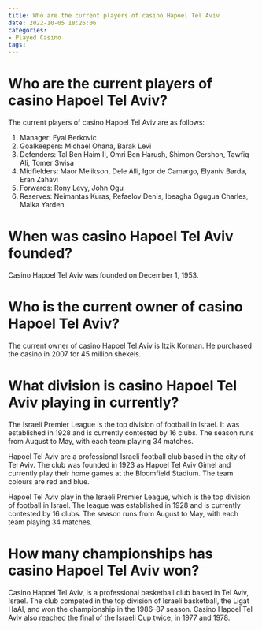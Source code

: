 ```yaml
---
title: Who are the current players of casino Hapoel Tel Aviv 
date: 2022-10-05 18:26:06
categories:
- Played Casino
tags:
---
```



#  Who are the current players of casino Hapoel Tel Aviv? 

The current players of casino Hapoel Tel Aviv are as follows: 

1. Manager: Eyal Berkovic 
2. Goalkeepers: Michael Ohana, Barak Levi 
3. Defenders: Tal Ben Haim II, Omri Ben Harush, Shimon Gershon, Tawfiq Ali, Tomer Swisa 
4. Midfielders: Maor Melikson, Dele Alli, Igor de Camargo, Elyaniv Barda, Eran Zahavi
5. Forwards: Rony Levy, John Ogu
6. Reserves: Neimantas Kuras, Refaelov Denis, Ibeagha Ogugua Charles, Malka Yarden

#  When was casino Hapoel Tel Aviv founded? 

Casino Hapoel Tel Aviv was founded on December 1, 1953.

#  Who is the current owner of casino Hapoel Tel Aviv? 

The current owner of casino Hapoel Tel Aviv is Itzik Korman. He purchased the casino in 2007 for 45 million shekels.

#  What division is casino Hapoel Tel Aviv playing in currently? 

The Israeli Premier League is the top division of football in Israel. It was established in 1928 and is currently contested by 16 clubs. The season runs from August to May, with each team playing 34 matches.

Hapoel Tel Aviv are a professional Israeli football club based in the city of Tel Aviv. The club was founded in 1923 as Hapoel Tel Aviv Gimel and currently play their home games at the Bloomfield Stadium. The team colours are red and blue.

Hapoel Tel Aviv play in the Israeli Premier League, which is the top division of football in Israel. The league was established in 1928 and is currently contested by 16 clubs. The season runs from August to May, with each team playing 34 matches.

#  How many championships has casino Hapoel Tel Aviv won?

Casino Hapoel Tel Aviv, is a professional basketball club based in Tel Aviv, Israel. The club competed in the top division of Israeli basketball, the Ligat HaAl, and won the championship in the 1986–87 season. Casino Hapoel Tel Aviv also reached the final of the Israeli Cup twice, in 1977 and 1978.